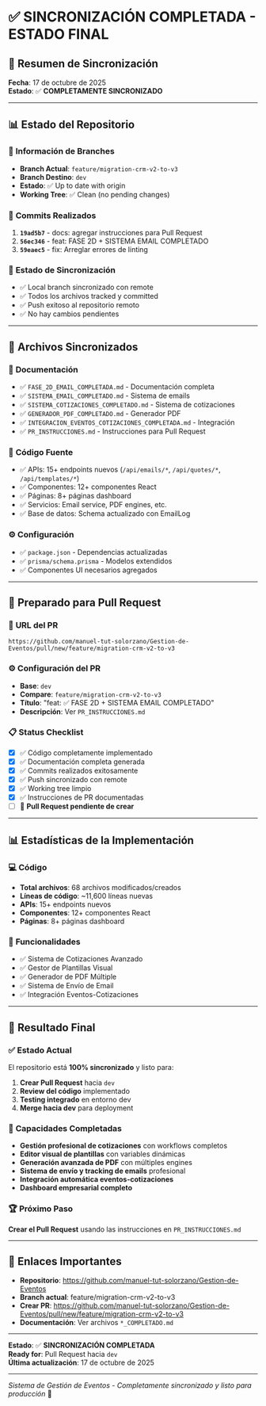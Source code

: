 # ✅ SINCRONIZACIÓN COMPLETADA - ESTADO FINAL

## 🎯 Resumen de Sincronización

**Fecha**: 17 de octubre de 2025  
**Estado**: ✅ **COMPLETAMENTE SINCRONIZADO**

---

## 📊 Estado del Repositorio

### 🌿 **Información de Branches**
- **Branch Actual**: `feature/migration-crm-v2-to-v3`
- **Branch Destino**: `dev` 
- **Estado**: ✅ Up to date with origin
- **Working Tree**: ✅ Clean (no pending changes)

### 📝 **Commits Realizados**
1. **`19ad5b7`** - docs: agregar instrucciones para Pull Request
2. **`56ec346`** - feat: FASE 2D + SISTEMA EMAIL COMPLETADO  
3. **`59eaec5`** - fix: Arreglar errores de linting

### 🔄 **Estado de Sincronización**
- ✅ Local branch sincronizado con remote
- ✅ Todos los archivos tracked y committed
- ✅ Push exitoso al repositorio remoto
- ✅ No hay cambios pendientes

---

## 📁 **Archivos Sincronizados**

### 📄 **Documentación**
- ✅ `FASE_2D_EMAIL_COMPLETADA.md` - Documentación completa
- ✅ `SISTEMA_EMAIL_COMPLETADO.md` - Sistema de emails
- ✅ `SISTEMA_COTIZACIONES_COMPLETADO.md` - Sistema de cotizaciones
- ✅ `GENERADOR_PDF_COMPLETADO.md` - Generador PDF
- ✅ `INTEGRACION_EVENTOS_COTIZACIONES_COMPLETADA.md` - Integración
- ✅ `PR_INSTRUCCIONES.md` - Instrucciones para Pull Request

### 🔧 **Código Fuente**
- ✅ APIs: 15+ endpoints nuevos (`/api/emails/*`, `/api/quotes/*`, `/api/templates/*`)
- ✅ Componentes: 12+ componentes React
- ✅ Páginas: 8+ páginas dashboard
- ✅ Servicios: Email service, PDF engines, etc.
- ✅ Base de datos: Schema actualizado con EmailLog

### ⚙️ **Configuración**
- ✅ `package.json` - Dependencias actualizadas
- ✅ `prisma/schema.prisma` - Modelos extendidos
- ✅ Componentes UI necesarios agregados

---

## 🚀 **Preparado para Pull Request**

### 🎯 **URL del PR**
```
https://github.com/manuel-tut-solorzano/Gestion-de-Eventos/pull/new/feature/migration-crm-v2-to-v3
```

### ⚙️ **Configuración del PR**
- **Base**: `dev`
- **Compare**: `feature/migration-crm-v2-to-v3`
- **Título**: "feat: ✅ FASE 2D + SISTEMA EMAIL COMPLETADO"
- **Descripción**: Ver `PR_INSTRUCCIONES.md`

### 📋 **Status Checklist**
- [x] ✅ Código completamente implementado
- [x] ✅ Documentación completa generada
- [x] ✅ Commits realizados exitosamente
- [x] ✅ Push sincronizado con remote
- [x] ✅ Working tree limpio
- [x] ✅ Instrucciones de PR documentadas
- [ ] 🔄 **Pull Request pendiente de crear**

---

## 📊 **Estadísticas de la Implementación**

### 💻 **Código**
- **Total archivos**: 68 archivos modificados/creados
- **Líneas de código**: ~11,600 líneas nuevas
- **APIs**: 15+ endpoints nuevos
- **Componentes**: 12+ componentes React
- **Páginas**: 8+ páginas dashboard

### 🎯 **Funcionalidades**
- ✅ Sistema de Cotizaciones Avanzado
- ✅ Gestor de Plantillas Visual  
- ✅ Generador de PDF Múltiple
- ✅ Sistema de Envío de Email
- ✅ Integración Eventos-Cotizaciones

---

## 🎉 **Resultado Final**

### ✅ **Estado Actual**
El repositorio está **100% sincronizado** y listo para:

1. **Crear Pull Request** hacia `dev`
2. **Review del código** implementado
3. **Testing integrado** en entorno dev
4. **Merge hacia dev** para deployment

### 🚀 **Capacidades Completadas**
- **Gestión profesional de cotizaciones** con workflows completos
- **Editor visual de plantillas** con variables dinámicas
- **Generación avanzada de PDF** con múltiples engines
- **Sistema de envío y tracking de emails** profesional
- **Integración automática eventos-cotizaciones**
- **Dashboard empresarial completo**

### 🏆 **Próximo Paso**
**Crear el Pull Request** usando las instrucciones en `PR_INSTRUCCIONES.md`

---

## 🔗 **Enlaces Importantes**

- **Repositorio**: https://github.com/manuel-tut-solorzano/Gestion-de-Eventos
- **Branch actual**: feature/migration-crm-v2-to-v3
- **Crear PR**: https://github.com/manuel-tut-solorzano/Gestion-de-Eventos/pull/new/feature/migration-crm-v2-to-v3
- **Documentación**: Ver archivos `*_COMPLETADO.md`

---

**Estado**: ✅ **SINCRONIZACIÓN COMPLETADA**  
**Ready for**: Pull Request hacia `dev`  
**Última actualización**: 17 de octubre de 2025

---

*Sistema de Gestión de Eventos - Completamente sincronizado y listo para producción* 🚀